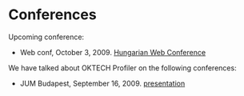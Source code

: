 # Conferences #

Upcoming conference:
  * Web conf, October 3, 2009. [Hungarian Web Conference](http://web.conf.hu/2009)

We have talked about OKTECH Profiler on the following conferences:
  * JUM Budapest, September 16, 2009. [presentation](http://oktech-profiler.googlecode.com/files/JUM20090916-OKTECH-Profiler.pdf)